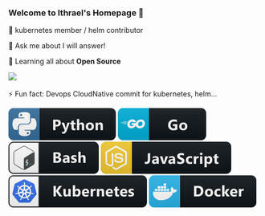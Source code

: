 ### Welcome to Ithrael's Homepage 👋 

<!--
**Ithrael/Ithrael** is a ✨ _special_ ✨ repository because its `README.md` (this file) appears on your GitHub profile.

Here are some ideas to get you started:

- 🔭 I’m currently working on ...
- 🌱 I’m currently learning ...
- 👯 I’m looking to collaborate on ...
- 🤔 I’m looking for help with ...
- 💬 Ask me about ...
- 📫 How to reach me: ...
- 😄 Pronouns: ...
- ⚡ Fun fact: ...
-->
🔭 kubernetes member / helm contributor

💬 Ask me about I will answer! 

🌱 Learning all about **Open Source**  

![](https://github-readme-stats.vercel.app/api?username=ithrael)

⚡ Fun fact: Devops CloudNative commit for kubernetes, helm...  


<p align="left">
  <img src="https://github.com/MikeCodesDotNET/ColoredBadges/raw/master/svg/dev/languages/python.svg" alt="python" style="max-width:100%;">
  <img src="https://github.com/MikeCodesDotNET/ColoredBadges/raw/master/svg/dev/languages/go.svg" alt="go" style="max-width:100%;">
  <img src="https://github.com/MikeCodesDotNET/ColoredBadges/raw/master/svg/dev/tools/bash.svg" alt="bash" style="max-width:100%;">
  <img src="https://raw.githubusercontent.com/MikeCodesDotNET/ColoredBadges/master/svg/dev/languages/js.svg" alt="bash" style="max-width:100%;">
  <img src="https://github.com/MikeCodesDotNET/ColoredBadges/raw/master/svg/dev/services/kubernetes.svg" alt="kubernetes" style="max-width:100%;">
  <img src="https://github.com/MikeCodesDotNET/ColoredBadges/raw/master/svg/dev/tools/docker.svg" alt="docker" style="max-width:100%;">
</p>

<!-- <a href="https://github.com/Ithrael">
  <img align="center" height="170px" src="https://github-readme-stats.vercel.app/api?username=Ithrael&show_icons=true&theme=buefy" />
</a>
<a href="https://github.com/Ithrael">
  <img align="center" height="170px" src="https://github-readme-stats.vercel.app/api/top-langs/?username=Ithrael&layout=compact&show_icons=true&theme=buefy" />
</a> -->
